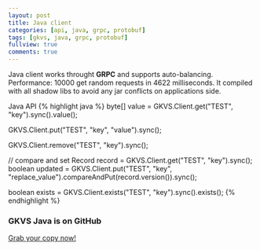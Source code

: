 ```yaml
---
layout: post
title: Java client
categories: [api, java, grpc, protobuf]
tags: [gkvs, java, grpc, protobuf]
fullview: true
comments: true
---
```


Java client works throught **GRPC** and supports auto-balancing.
Performance: 10000 get random requests in 4622 milliseconds.
It compiled with all shadow libs to avoid any jar conflicts on applications side.

Java API
{% highlight java %}
byte[] value = GKVS.Client.get("TEST", "key").sync().value();

GKVS.Client.put("TEST", "key", "value").sync();

GKVS.Client.remove("TEST", "key").sync();

// compare and set
Record record = GKVS.Client.get("TEST", "key").sync();
boolean updated = GKVS.Client.put("TEST", "key", "replace_value").compareAndPut(record.version()).sync();

boolean exists = GKVS.Client.exists("TEST", "key").sync().exists();
{% endhighlight %}

### GKVS Java is on GitHub

<a class="btn btn-default" href="https://github.com/gkvs/gkvs-java">Grab your copy now!</a>
